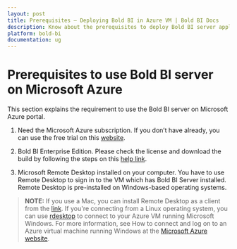 ```yaml
---
layout: post
title: Prerequisites – Deploying Bold BI in Azure VM | Bold BI Docs
description: Know about the prerequisites to deploy Bold BI server application in Microsoft Azure Virtual Machine (VM).
platform: bold-bi
documentation: ug
---
```


# Prerequisites to use Bold BI server on Microsoft Azure

This section explains the requirement to use the Bold BI server on Microsoft Azure portal.
1. Need the Microsoft Azure subscription. If you don’t have already, you can use the free trial on this [website](https://azure.microsoft.com/en-us/free/).

2. Bold BI Enterprise Edition. Please check the license and download the build by following the steps on this [help link](/deploying-bold-bi/overview/#registration-and-download).
              
3. Microsoft Remote Desktop installed on your computer. You have to use Remote Desktop to sign in to the VM which has Bold BI Server installed. Remote Desktop is pre-installed on Windows-based operating systems. 

> **NOTE:**  If you use a Mac, you can install Remote Desktop as a client from the [link](https://www.microsoft.com/en-us/p/microsoft-remote-desktop/9wzdncrfj3ps?activetab=pivot:overviewtab).
 If you're connecting from a Linux operating system, you can use [rdesktop](http://www.rdesktop.org/) to connect to your Azure VM running Microsoft Windows. For more information, see How to connect and log on to an Azure virtual machine running Windows at the [Microsoft Azure website](https://docs.microsoft.com/en-us/azure/virtual-machines/windows/connect-logon).
